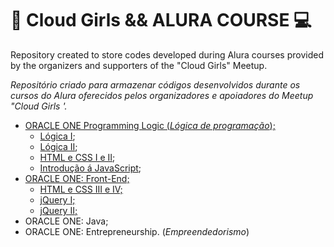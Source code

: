 # :girl: Cloud Girls && ALURA COURSE :computer:

Repository created to store codes developed during Alura courses provided by the organizers and supporters of the "Cloud Girls" Meetup. 

_Repositório criado para armazenar códigos desenvolvidos durante os cursos do Alura oferecidos pelos organizadores e apoiadores do Meetup "Cloud Girls '._

* [ORACLE ONE Programming Logic (_Lógica de programação_);](https://github.com/joelmaregina/Alura-Couse/tree/master/logicaDeProgramacao)
  * [Lógica I](https://github.com/joelmaregina/Alura-Couse/tree/master/logicaDeProgramacao/L%C3%B3gica%20I);
  * [Lógica II](https://github.com/joelmaregina/Alura-Couse/tree/master/logicaDeProgramacao/L%C3%B3gica%20II);
  * [HTML e CSS I e II](https://github.com/joelmaregina/Alura-Couse/tree/master/logicaDeProgramacao/HTML%20e%20CSS%20-%201%20e%202);
  * [Introdução á JavaScript](https://github.com/joelmaregina/Alura-Couse/tree/master/logicaDeProgramacao/introducao-javascript);
* [ORACLE ONE: Front-End;](https://github.com/joelmaregina/Cloud-Girls-And-Alura-Courses/tree/master/FrontEnd)
  * [HTML e CSS III e IV;](https://github.com/joelmaregina/Cloud-Girls-And-Alura-Courses/tree/master/FrontEnd/HTML%20e%20CSS%20-%204%20e%205)
  * [jQuery I;](https://github.com/joelmaregina/Cloud-Girls-And-Alura-Courses/tree/master/FrontEnd/jQuery%20-%201%20e%202)
  * [jQuery II;](https://github.com/joelmaregina/Cloud-Girls-And-Alura-Courses/tree/master/FrontEnd/JQuery%20-%202)
* ORACLE ONE: Java;
* ORACLE ONE: Entrepreneurship. (_Empreendedorismo_)
